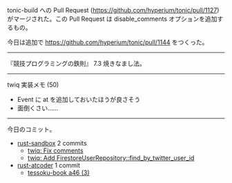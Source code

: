 tonic-build への Pull Request (<https://github.com/hyperium/tonic/pull/1127>) がマージされた。この Pull Request は disable_comments オプションを追加するもの。

今日は追加で <https://github.com/hyperium/tonic/pull/1144> をつくった。

---

『競技プログラミングの鉄則』 7.3 焼きなまし法。

---

twiq 実装メモ (50)

- Event に at を追加しておいたほうが良さそう
- 面倒くさい……

---

今日のコミット。

- [rust-sandbox](https://github.com/bouzuya/rust-sandbox) 2 commits
  - [twiq: Fix comments](https://github.com/bouzuya/rust-sandbox/commit/c4d8e09dc96e0a49e01d8ca89de958c6e2398812)
  - [twiq: Add FirestoreUserRepository::find_by_twitter_user_id](https://github.com/bouzuya/rust-sandbox/commit/9aea0a669441065fa9271aa86676c8ccadc27f6d)
- [rust-atcoder](https://github.com/bouzuya/rust-atcoder) 1 commit
  - [tessoku-book a46 (3)](https://github.com/bouzuya/rust-atcoder/commit/a3981a08e11268f021136c36ae87cbd074531582)
